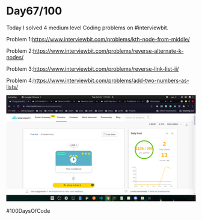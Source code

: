
# Day67/100

Today I solved 4 medium level Coding problems on #interviewbit.

Problem 1:https://www.interviewbit.com/problems/kth-node-from-middle/

Problem 2:https://www.interviewbit.com/problems/reverse-alternate-k-nodes/

Problem 3:https://www.interviewbit.com/problems/reverse-link-list-ii/

Problem 4:https://www.interviewbit.com/problems/add-two-numbers-as-lists/

![](./1.png)






#100DaysOfCode
